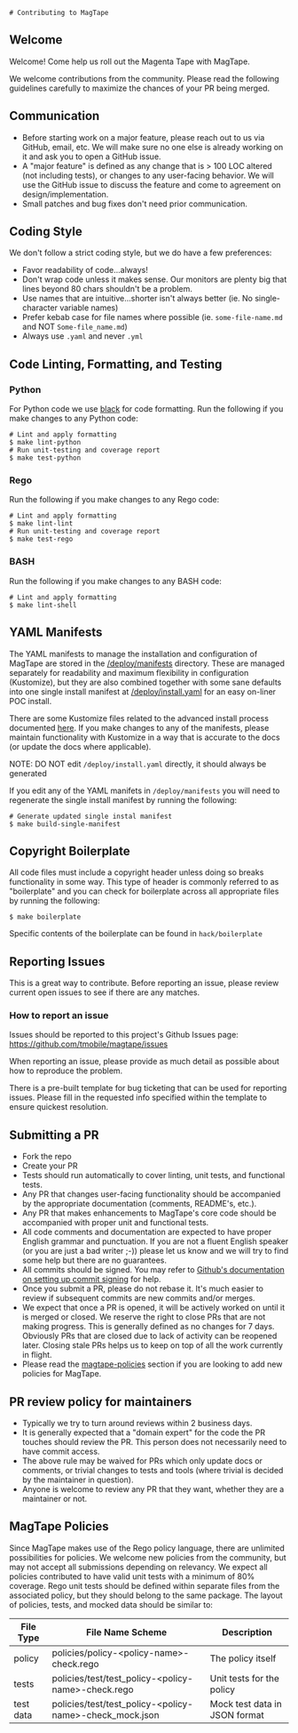 	# Contributing to MagTape

## Welcome

Welcome! Come help us roll out the Magenta Tape with MagTape.

We welcome contributions from the community. Please read the following guidelines carefully to maximize the chances of your PR being merged.

## Communication

- Before starting work on a major feature, please reach out to us via GitHub, email, etc. We will make sure no one else is already working on it and ask you to open a GitHub issue.
- A "major feature" is defined as any change that is > 100 LOC altered (not including tests), or changes to any user-facing behavior. We will use the GitHub issue to discuss the feature and come to agreement on design/implementation.
- Small patches and bug fixes don't need prior communication.

## Coding Style

We don't follow a strict coding style, but we do have a few preferences:

- Favor readability of code...always!
- Don't wrap code unless it makes sense. Our monitors are plenty big that lines beyond 80 chars shouldn't be a problem.
- Use names that are intuitive...shorter isn't always better (ie. No single-character variable names)
- Prefer kebab case for file names where possible (ie. `some-file-name.md` and NOT `Some-file_name.md`)
- Always use `.yaml` and never `.yml`

## Code Linting, Formatting, and Testing
### Python

For Python code we use [black](https://github.com/psf/black) for code formatting. Run the following if you make changes to any Python code:

```shell
# Lint and apply formatting
$ make lint-python
# Run unit-testing and coverage report
$ make test-python
```

### Rego

Run the following if you make changes to any Rego code:

```shell
# Lint and apply formatting
$ make lint-lint
# Run unit-testing and coverage report
$ make test-rego
```

### BASH

Run the following if you make changes to any BASH code:

```shell
# Lint and apply formatting
$ make lint-shell
```

## YAML Manifests

The YAML manifests to manage the installation and configuration of MagTape are stored in the [/deploy/manifests](/deploy/manifests) directory. These are managed separately for readability and maximum flexibility in configuration (Kustomize), but they are also combined together with some sane defaults into one single install manifest at [/deploy/install.yaml](/deploy/install.yaml) for an easy on-liner POC install.

There are some Kustomize files related to the advanced install process documented [here](/docs/install.md). If you make changes to any of the manifests, please maintain functionality with Kustomize in a way that is accurate to the docs (or update the docs where applicable).

NOTE: DO NOT edit `/deploy/install.yaml` directly, it should always be generated

If you edit any of the YAML manifets in `/deploy/manifests` you will need to regenerate the single install manifest by running the following:

```shell
# Generate updated single instal manifest
$ make build-single-manifest
```

## Copyright Boilerplate

All code files must include a copyright header unless doing so breaks functionality in some way. This type of header is commonly referred to as "boilerplate" and you can check for boilerplate across all appropriate files by running the following:

```shell
$ make boilerplate
```

Specific contents of the boilerplate can be found in `hack/boilerplate`

## Reporting Issues

This is a great way to contribute. Before reporting an issue, please review current open issues to see if there are any matches.

### How to report an issue

Issues should be reported to this project's Github Issues page: https://github.com/tmobile/magtape/issues

When reporting an issue, please provide as much detail as possible about how to reproduce the problem.

There is a pre-built template for bug ticketing that can be used for reporting issues. Please fill in the requested info specified within the template to ensure quickest resolution.

## Submitting a PR

- Fork the repo
- Create your PR
- Tests should run automatically to cover linting, unit tests, and functional tests.
- Any PR that changes user-facing functionality should be accompanied by the appropriate documentation (comments, README's, etc.).
- Any PR that makes enhancements to MagTape's core code should be accompanied with proper unit and functional tests.
- All code comments and documentation are expected to have proper English grammar and punctuation. If you are not a fluent English speaker (or you are just a bad writer ;-)) please let us know and we will try to find some help but there are no guarantees.
- All commits should be signed. You may refer to [Github's documentation on setting up commit signing](https://docs.github.com/en/authentication/managing-commit-signature-verification/displaying-verification-statuses-for-all-of-your-commits) for help.
- Once you submit a PR, please do not rebase it. It's much easier to review if subsequent commits are new commits and/or merges.
- We expect that once a PR is opened, it will be actively worked on until it is merged or closed. We reserve the right to close PRs that are not making progress. This is generally defined as no changes for 7 days. Obviously PRs that are closed due to lack of activity can be reopened later. Closing stale PRs helps us to keep on top of all the work currently in flight.
- Please read the [magtape-policies](#magtape-policies) section if you are looking to add new policies for MagTape.

## PR review policy for maintainers

- Typically we try to turn around reviews within 2 business days.
- It is generally expected that a "domain expert" for the code the PR touches should review the PR. This person does not necessarily need to have commit access.
- The above rule may be waived for PRs which only update docs or comments, or trivial changes to tests and tools (where trivial is decided by the maintainer in question).
- Anyone is welcome to review any PR that they want, whether they are a maintainer or not.

## MagTape Policies

Since MagTape makes use of the Rego policy language, there are unlimited possibilities for policies. We welcome new policies from the community, but may not accept all submissions depending on relevancy. We expect all policies contributed to have valid unit tests with a minimum of 80% coverage. Rego unit tests should be defined within separate files from the associated policy, but they should belong to the same package. The layout of policies, tests, and mocked data should be similar to:

| File Type             | File Name Scheme                                            | Description                                          |
|---                    |---                                                          |---                                                   |
| policy                | policies/policy-\<policy-name\>-check.rego                  | The policy itself                                    |
| tests                 | policies/test/test_policy-\<policy-name\>-check.rego        | Unit tests for the policy                            |
| test data             | policies/test/test_policy-\<policy-name\>-check_mock.json   | Mock test data in JSON format                        |
